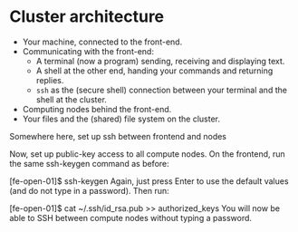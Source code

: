# Cluster architecture

- Your machine, connected to the front-end.
- Communicating with the front-end:
  - A terminal (now a program) sending, receiving and displaying text.
  - A shell at the other end, handing your commands and returning replies.
  - `ssh` as the (secure shell) connection between your terminal and the shell at the cluster.
- Computing nodes behind the front-end.
- Your files and the (shared) file system on the cluster.

Somewhere here, set up ssh between frontend and nodes

  Now, set up public-key access to all compute nodes. On the frontend, run the same ssh-keygen command as before:

  [fe-open-01]$ ssh-keygen
  Again, just press Enter to use the default values (and do not type in a password). Then run:

  [fe-open-01]$ cat ~/.ssh/id_rsa.pub >> authorized_keys
  You will now be able to SSH between compute nodes without typing a password.
